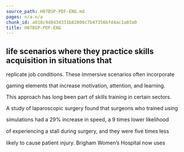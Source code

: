 ```yaml
---
source_path: H07BSP-PDF-ENG.md
pages: n/a-n/a
chunk_id: a018c9d0434331b82806c7b47356bfd4ac1a03a0
title: H07BSP-PDF-ENG
---
```

## life scenarios where they practice skills acquisition in situations that

replicate job conditions. These immersive scenarios often incorporate

gaming elements that increase motivation, attention, and learning.

This approach has long been part of skills training in certain sectors.

A study of laparoscopic surgery found that surgeons who trained using

simulations had a 29% increase in speed, a 9 times lower likelihood

of experiencing a stall during surgery, and they were ﬁve times less

likely to cause patient injury. Brigham Women’s Hospital now uses
